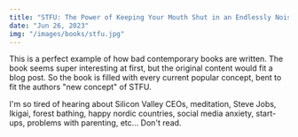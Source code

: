 ```yaml
---
title: "STFU: The Power of Keeping Your Mouth Shut in an Endlessly Noisy World"
date: "Jun 26, 2023"
img: "/images/books/stfu.jpg"
---
```


This is a perfect example of how bad contemporary books are written.
The book seems super interesting at first, but the original content would fit a blog post.
So the book is filled with every current popular concept, bent to fit the authors "new concept" of STFU.

I'm so tired of hearing about Silicon Valley CEOs, meditation, Steve Jobs, Ikigai, forest bathing, happy nordic countries, social media anxiety, start-ups, problems with parenting, etc... Don't read.